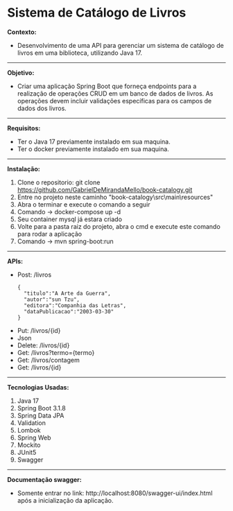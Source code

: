 # Sistema de Catálogo de Livros
<strong>Contexto:</strong>

- Desenvolvimento de uma API para gerenciar um sistema de catálogo de livros
em uma biblioteca, utilizando Java 17.
---
<strong>Objetivo:</strong>

- Criar uma aplicação Spring Boot que forneça endpoints para a realização de
  operações CRUD em um banco de dados de livros. As operações devem incluir validações
  específicas para os campos de dados dos livros.
---
<strong>Requisitos:</strong>

- Ter o Java 17 previamente instalado em sua maquina.
- Ter o docker previamente instalado em sua maquina.
---
<strong>Instalação:</strong>

1. Clone o repositorio: git clone https://github.com/GabrielDeMirandaMello/book-catalogy.git
2. Entre no projeto neste caminho "book-catalogy\src\main\resources"
3. Abra o terminar e execute o comando a seguir
4. Comando -> docker-compose up -d
5. Seu container mysql já estara criado
6. Volte para a pasta raiz do projeto, abra o cmd e execute este comando para rodar a aplicação
7. Comando -> mvn spring-boot:run
---
<strong>APIs:</strong>

- Post: /livros
  ```
  {
    "titulo":"A Arte da Guerra",
    "autor":"sun Tzu",
    "editora":"Companhia das Letras",
    "dataPublicacao":"2003-03-30"
  }
  ```
- Put: /livros/{id}
- Json
- Delete: /livros/{id}
- Get: /livros?termo={termo}
- Get: /livros/contagem
- Get: /livros/{id}

---
<strong>Tecnologias Usadas:</strong>

1. Java 17
2. Spring Boot 3.1.8
3. Spring Data JPA
4. Validation
5. Lombok
6. Spring Web
7. Mockito
8. JUnit5
9. Swagger
    
---
<strong>Documentação swagger:</strong>

- Somente entrar no link: http://localhost:8080/swagger-ui/index.html após a inicialização da aplicação.

